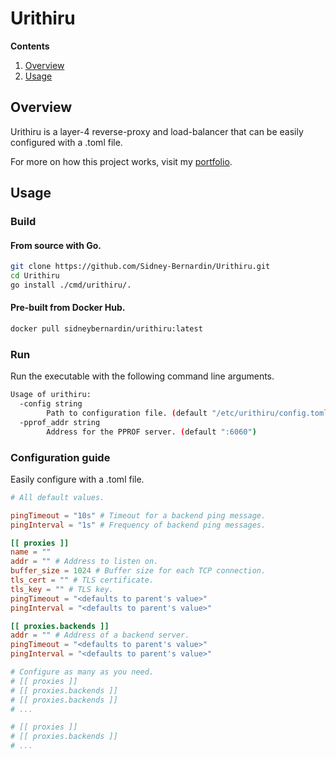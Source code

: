 # Urithiru

**Contents**
1. [Overview](#overview)
1. [Usage](#usage)

## Overview
Urithiru is a layer-4 reverse-proxy and load-balancer that can be easily configured with a .toml file.

For more on how this project works, visit my [portfolio](https://sidney-bernardin.github.io/project/?id=urithiru).

## Usage

### Build

#### From source with Go.
```bash
git clone https://github.com/Sidney-Bernardin/Urithiru.git
cd Urithiru
go install ./cmd/urithiru/.
```

#### Pre-built from Docker Hub.
```bash
docker pull sidneybernardin/urithiru:latest
```

### Run
Run the executable with the following command line arguments.
```bash
Usage of urithiru:
  -config string
        Path to configuration file. (default "/etc/urithiru/config.toml")
  -pprof_addr string
        Address for the PPROF server. (default ":6060")
```

### Configuration guide
Easily configure with a .toml file.
```toml
# All default values.

pingTimeout = "10s" # Timeout for a backend ping message.
pingInterval = "1s" # Frequency of backend ping messages.

[[ proxies ]]
name = ""
addr = "" # Address to listen on.
buffer_size = 1024 # Buffer size for each TCP connection.
tls_cert = "" # TLS certificate.
tls_key = "" # TLS key.
pingTimeout = "<defaults to parent's value>"
pingInterval = "<defaults to parent's value>"

[[ proxies.backends ]]
addr = "" # Address of a backend server.
pingTimeout = "<defaults to parent's value>"
pingInterval = "<defaults to parent's value>"

# Configure as many as you need.
# [[ proxies ]]
# [[ proxies.backends ]]
# [[ proxies.backends ]]
# ...

# [[ proxies ]]
# [[ proxies.backends ]]
# ...
```
